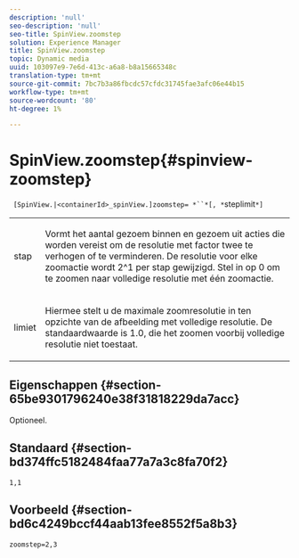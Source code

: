 ```yaml
---
description: 'null'
seo-description: 'null'
seo-title: SpinView.zoomstep
solution: Experience Manager
title: SpinView.zoomstep
topic: Dynamic media
uuid: 103097e9-7e6d-413c-a6a8-b8a15665348c
translation-type: tm+mt
source-git-commit: 7bc7b3a86fbcdc57cfdc31745fae3afc06e44b15
workflow-type: tm+mt
source-wordcount: '80'
ht-degree: 1%

---
```



# SpinView.zoomstep{#spinview-zoomstep}

` [SpinView.|<containerId>_spinView.]zoomstep= *``*[, *`steplimit`*]`

<table id="table_2D7F971D503348B8A9559362A1D9B26D"> 
 <tbody> 
  <tr> 
   <td colname="col1"> <p> <span class="codeph"><span class="varname"> stap</span></span> </p> </td> 
   <td colname="col2"> <p> Vormt het aantal gezoem binnen en gezoem uit acties die worden vereist om de resolutie met factor twee te verhogen of te verminderen. De resolutie voor elke zoomactie wordt 2^1 per stap gewijzigd. Stel in op <span class="codeph"> 0</span> om te zoomen naar volledige resolutie met één zoomactie. </p> </td> 
  </tr> 
  <tr> 
   <td colname="col1"> <p> <span class="codeph"><span class="varname"> limiet</span></span> </p> </td> 
   <td colname="col2"> <p> Hiermee stelt u de maximale zoomresolutie in ten opzichte van de afbeelding met volledige resolutie. De standaardwaarde is <span class="codeph"> 1.0</span>, die het zoomen voorbij volledige resolutie niet toestaat. </p> </td> 
  </tr> 
 </tbody> 
</table>

## Eigenschappen {#section-65be9301796240e38f31818229da7acc}

Optioneel.

## Standaard {#section-bd374ffc5182484faa77a7a3c8fa70f2}

`1,1`

## Voorbeeld {#section-bd6c4249bccf44aab13fee8552f5a8b3}

`zoomstep=2,3`
